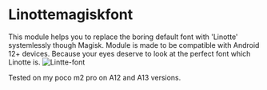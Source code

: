 # Linottemagiskfont
This module helps you to replace the boring default font with 'Linotte' systemlessly though Magisk. Module is made to be compatible with Android 12+ devices. Because your eyes deserve to look at the perfect font which Linotte is.
![Lintte-font](https://github.com/poras2001/Linottemagiskfont/assets/91818021/5efd056b-222a-41e3-8cea-f798f34c6487)

Tested on my poco m2 pro on A12 and A13 versions.
